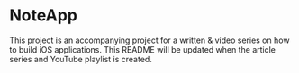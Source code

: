 # NoteApp

This project is an accompanying project for a written & video series on how to build iOS applications. This README will be updated when the article series and YouTube playlist is created.
